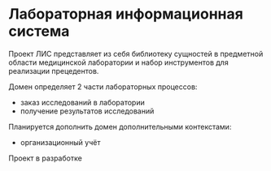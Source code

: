 # Лабораторная информационная система

Проект ЛИС представляет из себя библиотеку сущностей в предметной области медицинской лаборатории и набор инструментов для реализации прецедентов.

Домен определяет 2 части лабораторных процессов:
+ заказ исследований в лаборатории
+ получение результатов исследований

Планируется дополнить домен дополнительными контекстами:
+ организационный учёт

Проект в разработке
